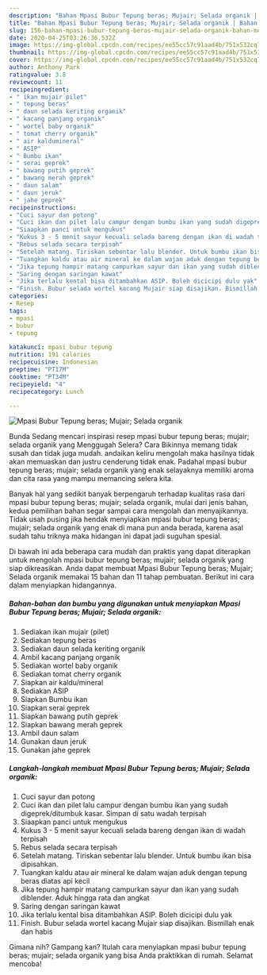 ```yaml
---
description: "Bahan Mpasi Bubur Tepung beras; Mujair; Selada organik | Bahan Membuat Mpasi Bubur Tepung beras; Mujair; Selada organik Yang Sedap"
title: "Bahan Mpasi Bubur Tepung beras; Mujair; Selada organik | Bahan Membuat Mpasi Bubur Tepung beras; Mujair; Selada organik Yang Sedap"
slug: 156-bahan-mpasi-bubur-tepung-beras-mujair-selada-organik-bahan-membuat-mpasi-bubur-tepung-beras-mujair-selada-organik-yang-sedap
date: 2020-04-25T03:26:36.532Z
image: https://img-global.cpcdn.com/recipes/ee55cc57c91aad4b/751x532cq70/mpasi-bubur-tepung-beras-mujair-selada-organik-foto-resep-utama.jpg
thumbnail: https://img-global.cpcdn.com/recipes/ee55cc57c91aad4b/751x532cq70/mpasi-bubur-tepung-beras-mujair-selada-organik-foto-resep-utama.jpg
cover: https://img-global.cpcdn.com/recipes/ee55cc57c91aad4b/751x532cq70/mpasi-bubur-tepung-beras-mujair-selada-organik-foto-resep-utama.jpg
author: Anthony Park
ratingvalue: 3.8
reviewcount: 11
recipeingredient:
- " ikan mujair pilet"
- " tepung beras"
- " daun selada keriting organik"
- " kacang panjang organik"
- " wortel baby organik"
- " tomat cherry organik"
- " air kaldumineral"
- " ASIP"
- " Bumbu ikan"
- " serai geprek"
- " bawang putih geprek"
- " bawang merah geprek"
- " daun salam"
- " daun jeruk"
- " jahe geprek"
recipeinstructions:
- "Cuci sayur dan potong"
- "Cuci ikan dan pilet lalu campur dengan bumbu ikan yang sudah digeprek/ditumbuk kasar. Simpan di satu wadah terpisah"
- "Siaapkan panci untuk mengukus"
- "Kukus 3 - 5 menit sayur kecuali selada bareng dengan ikan di wadah terpisah"
- "Rebus selada secara terpisah"
- "Setelah matang. Tiriskan sebentar lalu blender. Untuk bumbu ikan bisa dipisahkan."
- "Tuangkan kaldu atau air mineral ke dalam wajan aduk dengan tepung beras diatas api kecil"
- "Jika tepung hampir matang campurkan sayur dan ikan yang sudah diblender. Aduk hingga rata dan angkat"
- "Saring dengan saringan kawat"
- "Jika terlalu kental bisa ditambahkan ASIP. Boleh dicicipi dulu yak"
- "Finish. Bubur selada wortel kacang Mujair siap disajikan. Bismillah enak dan habis"
categories:
- Resep
tags:
- mpasi
- bubur
- tepung

katakunci: mpasi bubur tepung 
nutrition: 191 calories
recipecuisine: Indonesian
preptime: "PT17M"
cooktime: "PT34M"
recipeyield: "4"
recipecategory: Lunch

---
```



![Mpasi Bubur Tepung beras; Mujair; Selada organik](https://img-global.cpcdn.com/recipes/ee55cc57c91aad4b/751x532cq70/mpasi-bubur-tepung-beras-mujair-selada-organik-foto-resep-utama.jpg)

Bunda Sedang mencari inspirasi resep mpasi bubur tepung beras; mujair; selada organik yang Menggugah Selera? Cara Bikinnya memang tidak susah dan tidak juga mudah. andaikan keliru mengolah maka hasilnya tidak akan memuaskan dan justru cenderung tidak enak. Padahal mpasi bubur tepung beras; mujair; selada organik yang enak selayaknya memiliki aroma dan cita rasa yang mampu memancing selera kita.



Banyak hal yang sedikit banyak berpengaruh terhadap kualitas rasa dari mpasi bubur tepung beras; mujair; selada organik, mulai dari jenis bahan, kedua pemilihan bahan segar sampai cara mengolah dan menyajikannya. Tidak usah pusing jika hendak menyiapkan mpasi bubur tepung beras; mujair; selada organik yang enak di mana pun anda berada, karena asal sudah tahu triknya maka hidangan ini dapat jadi suguhan spesial.


Di bawah ini ada beberapa cara mudah dan praktis yang dapat diterapkan untuk mengolah mpasi bubur tepung beras; mujair; selada organik yang siap dikreasikan. Anda dapat membuat Mpasi Bubur Tepung beras; Mujair; Selada organik memakai 15 bahan dan 11 tahap pembuatan. Berikut ini cara dalam menyiapkan hidangannya.

<!--inarticleads1-->

##### Bahan-bahan dan bumbu yang digunakan untuk menyiapkan Mpasi Bubur Tepung beras; Mujair; Selada organik:

1. Sediakan  ikan mujair (pilet)
1. Sediakan  tepung beras
1. Sediakan  daun selada keriting organik
1. Ambil  kacang panjang organik
1. Sediakan  wortel baby organik
1. Sediakan  tomat cherry organik
1. Siapkan  air kaldu/mineral
1. Sediakan  ASIP
1. Siapkan  Bumbu ikan
1. Siapkan  serai geprek
1. Siapkan  bawang putih geprek
1. Siapkan  bawang merah geprek
1. Ambil  daun salam
1. Gunakan  daun jeruk
1. Gunakan  jahe geprek




<!--inarticleads2-->

##### Langkah-langkah membuat Mpasi Bubur Tepung beras; Mujair; Selada organik:

1. Cuci sayur dan potong
1. Cuci ikan dan pilet lalu campur dengan bumbu ikan yang sudah digeprek/ditumbuk kasar. Simpan di satu wadah terpisah
1. Siaapkan panci untuk mengukus
1. Kukus 3 - 5 menit sayur kecuali selada bareng dengan ikan di wadah terpisah
1. Rebus selada secara terpisah
1. Setelah matang. Tiriskan sebentar lalu blender. Untuk bumbu ikan bisa dipisahkan.
1. Tuangkan kaldu atau air mineral ke dalam wajan aduk dengan tepung beras diatas api kecil
1. Jika tepung hampir matang campurkan sayur dan ikan yang sudah diblender. Aduk hingga rata dan angkat
1. Saring dengan saringan kawat
1. Jika terlalu kental bisa ditambahkan ASIP. Boleh dicicipi dulu yak
1. Finish. Bubur selada wortel kacang Mujair siap disajikan. Bismillah enak dan habis




Gimana nih? Gampang kan? Itulah cara menyiapkan mpasi bubur tepung beras; mujair; selada organik yang bisa Anda praktikkan di rumah. Selamat mencoba!
